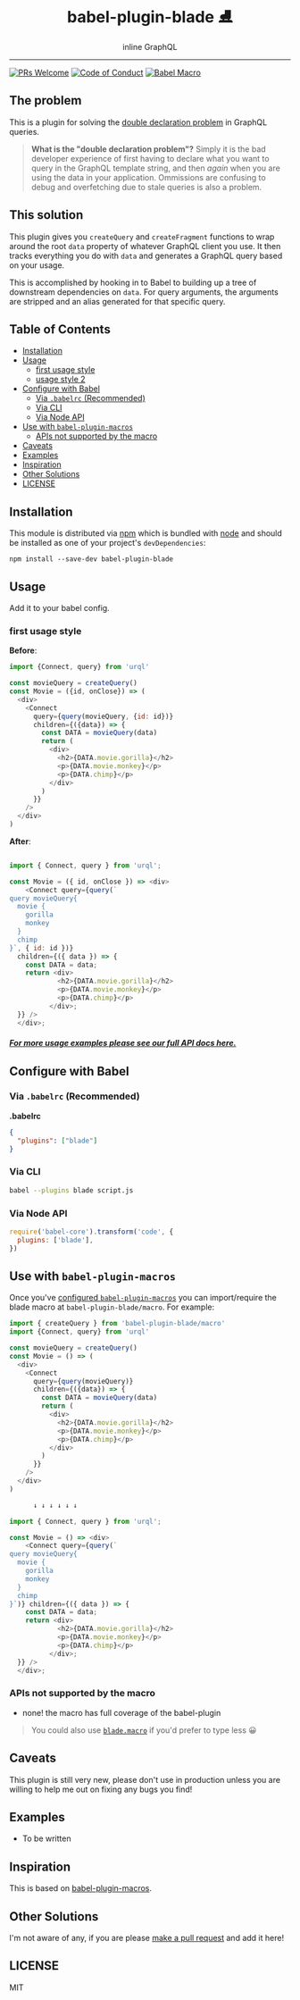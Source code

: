 <div align="center">
<h1>babel-plugin-blade ⛸️</h1>

<p>inline GraphQL</p>
</div>

<hr />

<!-- prettier-ignore-start -->
[![PRs Welcome][prs-badge]][prs]
[![Code of Conduct][coc-badge]][coc]
[![Babel Macro](https://img.shields.io/badge/babel--macro-%F0%9F%8E%A3-f5da55.svg?style=flat-square)](https://github.com/kentcdodds/babel-plugin-macros)
<!-- prettier-ignore-end -->

## The problem

This is a plugin for solving the [double declaration problem](https://babel-blade.netlify.com/docs/declarationdeclaration.html) in GraphQL queries.

> **What is the "double declaration problem"?** Simply it is the bad developer experience of first having to declare what you want to query in the GraphQL template string, and then *again* when you are using the data in your application. Ommissions are confusing to debug and overfetching due to stale queries is also a problem.

## This solution

This plugin gives you `createQuery` and `createFragment` functions to wrap around the root `data` property of whatever GraphQL client you use. It then tracks everything you do with `data` and generates a GraphQL query based on your usage.

This is accomplished by hooking in to Babel to building up a tree of downstream dependencies on `data`. For query arguments, the arguments are stripped and an alias generated for that specific query.

## Table of Contents

<!-- START doctoc generated TOC please keep comment here to allow auto update -->
<!-- DON'T EDIT THIS SECTION, INSTEAD RE-RUN doctoc TO UPDATE -->

- [Installation](#installation)
- [Usage](#usage)
  - [first usage style](#first-usage-style)
  - [usage style 2](#usage-style-2)
- [Configure with Babel](#configure-with-babel)
  - [Via `.babelrc` (Recommended)](#via-babelrc-recommended)
  - [Via CLI](#via-cli)
  - [Via Node API](#via-node-api)
- [Use with `babel-plugin-macros`](#use-with-babel-plugin-macros)
  - [APIs not supported by the macro](#apis-not-supported-by-the-macro)
- [Caveats](#caveats)
- [Examples](#examples)
- [Inspiration](#inspiration)
- [Other Solutions](#other-solutions)
- [LICENSE](#license)

<!-- END doctoc generated TOC please keep comment here to allow auto update -->

## Installation

This module is distributed via [npm][npm] which is bundled with [node][node] and
should be installed as one of your project's `devDependencies`:

```
npm install --save-dev babel-plugin-blade
```

## Usage

Add it to your babel config.

### first usage style

**Before**:

```javascript
import {Connect, query} from 'urql'

const movieQuery = createQuery()
const Movie = ({id, onClose}) => (
  <div>
    <Connect
      query={query(movieQuery, {id: id})}
      children={({data}) => {
        const DATA = movieQuery(data)
        return (
          <div>
            <h2>{DATA.movie.gorilla}</h2>
            <p>{DATA.movie.monkey}</p>
            <p>{DATA.chimp}</p>
          </div>
        )
      }}
    />
  </div>
)
```

**After**:

```javascript

import { Connect, query } from 'urql';

const Movie = ({ id, onClose }) => <div>
    <Connect query={query(`
query movieQuery{
  movie {
    gorilla
    monkey
  }
  chimp
}`, { id: id })}
  children={({ data }) => {
    const DATA = data;
    return <div>
            <h2>{DATA.movie.gorilla}</h2>
            <p>{DATA.movie.monkey}</p>
            <p>{DATA.chimp}</p>
          </div>;
  }} />
  </div>;

```

##### [For more usage examples please see our full API docs here.](https://babel-blade.netlify.com/docs/graphql-spec.html)

## Configure with Babel

### Via `.babelrc` (Recommended)

**.babelrc**

```json
{
  "plugins": ["blade"]
}
```

### Via CLI

```sh
babel --plugins blade script.js
```

### Via Node API

```javascript
require('babel-core').transform('code', {
  plugins: ['blade'],
})
```

## Use with `babel-plugin-macros`

Once you've
[configured `babel-plugin-macros`](https://github.com/kentcdodds/babel-plugin-macros/blob/master/other/docs/user.md)
you can import/require the blade macro at `babel-plugin-blade/macro`. For
example:

```javascript
import { createQuery } from 'babel-plugin-blade/macro'
import {Connect, query} from 'urql'

const movieQuery = createQuery()
const Movie = () => (
  <div>
    <Connect
      query={query(movieQuery)}
      children={({data}) => {
        const DATA = movieQuery(data)
        return (
          <div>
            <h2>{DATA.movie.gorilla}</h2>
            <p>{DATA.movie.monkey}</p>
            <p>{DATA.chimp}</p>
          </div>
        )
      }}
    />
  </div>
)

      ↓ ↓ ↓ ↓ ↓ ↓

import { Connect, query } from 'urql';

const Movie = () => <div>
    <Connect query={query(`
query movieQuery{
  movie {
    gorilla
    monkey
  }
  chimp
}`)} children={({ data }) => {
    const DATA = data;
    return <div>
            <h2>{DATA.movie.gorilla}</h2>
            <p>{DATA.movie.monkey}</p>
            <p>{DATA.chimp}</p>
          </div>;
  }} />
  </div>;
```

### APIs not supported by the macro

- none! the macro has full coverage of the babel-plugin

> You could also use [`blade.macro`][blade.macro] if you'd prefer to type less 😀

## Caveats

This plugin is still very new, please don't use in production unless you are willing to help me out on fixing any bugs you find!

## Examples

- To be written

## Inspiration

This is based on [babel-plugin-macros](https://github.com/kentcdodds/babel-plugin-macros).

## Other Solutions

I'm not aware of any, if you are please [make a pull request][prs] and add it
here!


## LICENSE

MIT

<!-- prettier-ignore-start -->

[npm]: https://www.npmjs.com/
[node]: https://nodejs.org
[build-badge]: https://img.shields.io/travis/kentcdodds/babel-plugin-blade.svg?style=flat-square
[build]: https://travis-ci.org/kentcdodds/babel-plugin-blade
[coverage-badge]: https://img.shields.io/codecov/c/github/kentcdodds/babel-plugin-blade.svg?style=flat-square
[coverage]: https://codecov.io/github/kentcdodds/babel-plugin-blade
[version-badge]: https://img.shields.io/npm/v/babel-plugin-blade.svg?style=flat-square
[package]: https://www.npmjs.com/package/babel-plugin-blade
[downloads-badge]: https://img.shields.io/npm/dm/babel-plugin-blade.svg?style=flat-square
[npmtrends]: http://www.npmtrends.com/babel-plugin-blade
[license-badge]: https://img.shields.io/npm/l/babel-plugin-blade.svg?style=flat-square
[license]: https://github.com/kentcdodds/babel-plugin-blade/blob/master/LICENSE
[prs-badge]: https://img.shields.io/badge/PRs-welcome-brightgreen.svg?style=flat-square
[prs]: http://makeapullrequest.com
[donate-badge]: https://img.shields.io/badge/$-support-green.svg?style=flat-square
[coc-badge]: https://img.shields.io/badge/code%20of-conduct-ff69b4.svg?style=flat-square
[coc]: https://github.com/kentcdodds/babel-plugin-blade/blob/master/other/CODE_OF_CONDUCT.md
[glamorous]: https://github.com/paypal/glamorous
[preval]: https://github.com/kentcdodds/babel-plugin-preval
[blade.macro]: https://www.npmjs.com/package/blade.macro
[babel-plugin-macros]: https://github.com/kentcdodds/babel-plugin-macros

<!-- prettier-ignore-end -->
